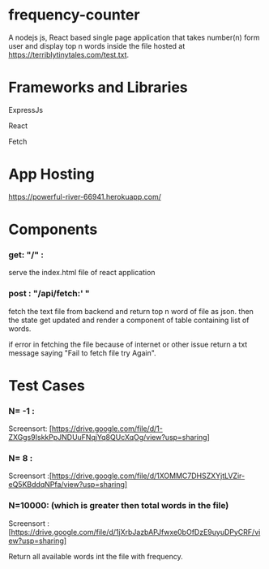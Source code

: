 # frequency-counter
A nodejs js, React based single page application that takes number(n) form user and display top n words inside the file hosted at https://terriblytinytales.com/test.txt.

# Frameworks and Libraries
  ExpressJs
  
  React
  
  Fetch
  
# App Hosting
  https://powerful-river-66941.herokuapp.com/

# Components
 ### get: "/" :
  
  serve the index.html file of react application
### post : "/api/fetch:' "

  fetch the text file from backend and return top n word of file as json. then the state get updated and render a component of table containing list of words.
  
  if error in fetching the file because of internet or other issue return a txt message saying "Fail to fetch file try Again".
  
# Test Cases
### N= -1 :
Screensort: [https://drive.google.com/file/d/1-ZXGgs9IskkPpJNDUuFNqjYq8QUcXqOg/view?usp=sharing]

### N= 8 :
Screensort :[https://drive.google.com/file/d/1XOMMC7DHSZXYjtLVZir-eQ5KBddqNPfa/view?usp=sharing]

### N=10000: (which is greater then total words in the file)

Screensort : [https://drive.google.com/file/d/1jXrbJazbAPJfwxe0bOfDzE9uyuDPyCRF/view?usp=sharing]

Return all available words int the file with frequency.

